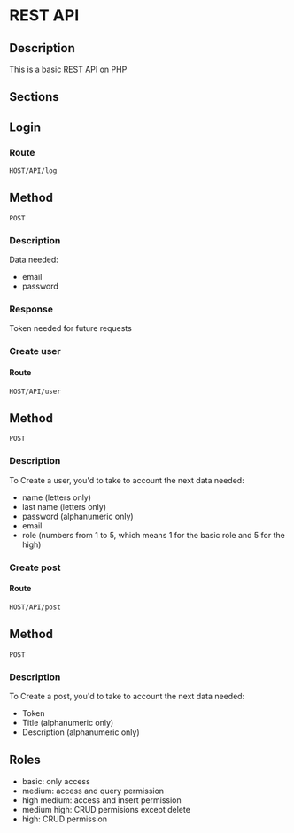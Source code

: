 # REST API
## Description
This is a basic REST API on PHP

## Sections
## Login
### Route
`HOST/API/log`

## Method
`POST`

### Description
Data needed:
- email
- password

### Response
Token needed for future requests

### Create user
#### Route
`HOST/API/user`

## Method
`POST`

### Description
To Create a user, you'd to take to account the next data needed:
- name (letters only)
- last name (letters only)
- password (alphanumeric only)
- email
- role (numbers from 1 to 5, which means 1 for the basic role and 5 for the high)

### Create post
#### Route
`HOST/API/post`

## Method
`POST`

### Description
To Create a post, you'd to take to account the next data needed:
- Token
- Title (alphanumeric only)
- Description (alphanumeric only)


## Roles
- basic: only access
- medium: access and query permission
- high medium: access and insert permission
- medium high: CRUD permisions except delete
- high: CRUD permission